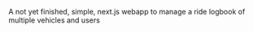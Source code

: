 A not yet finished, simple, next.js webapp to manage a ride logbook of multiple vehicles and users 
